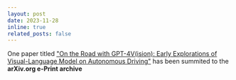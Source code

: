 ```yaml
---
layout: post
date: 2023-11-28
inline: true
related_posts: false
---
```



One paper titled ["On the Road with GPT-4V(ision): Early Explorations of Visual-Language Model on Autonomous Driving"](https://arxiv.org/abs/2311.05332) has been summited to the **arXiv.org e-Print archive**



